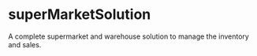 ﻿# superMarketSolution
A complete supermarket and warehouse solution to manage the inventory and sales. 
